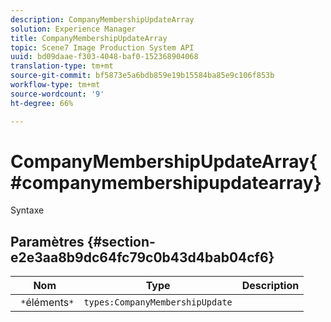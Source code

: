 ```yaml
---
description: CompanyMembershipUpdateArray
solution: Experience Manager
title: CompanyMembershipUpdateArray
topic: Scene7 Image Production System API
uuid: bd09daae-f303-4048-baf0-152368904068
translation-type: tm+mt
source-git-commit: bf5873e5a6bdb859e19b15584ba85e9c106f853b
workflow-type: tm+mt
source-wordcount: '9'
ht-degree: 66%

---
```



# CompanyMembershipUpdateArray{#companymembershipupdatearray}

Syntaxe

## Paramètres {#section-e2e3aa8b9dc64fc79c0b43d4bab04cf6}

| Nom | Type | Description |
|---|---|---|
| ` *`éléments`*` | `types:CompanyMembershipUpdate` |  |


